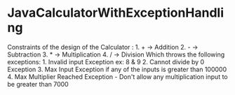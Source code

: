 # JavaCalculatorWithExceptionHandling
Constraints of the design of the Calculator :
         1. + -> Addition
         2. - -> Subtraction
         3. * -> Multiplication
         4. / -> Division
         Which throws the following exceptions:
         1. Invalid input Exception ex: 8 & 9
         2. Cannot divide by 0 Exception
         3. Max Input Exception if any of the inputs is greater than 100000
         4. Max Multiplier Reached Exception - Don't allow any multiplication input to be greater than 7000
